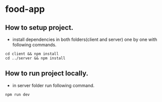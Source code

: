 # food-app

## How to setup project.

- install dependencies in both folders(client and server) one by one with following commands.
```
cd client && npm install
cd ../server && npm install
```
## How to run project locally.
- in server folder run following command.
```
npm run dev
```